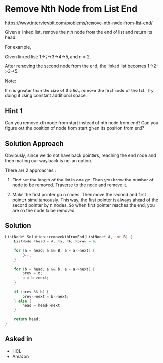# Remove Nth Node from List End
https://www.interviewbit.com/problems/remove-nth-node-from-list-end/

Given a linked list, remove the nth node from the end of list and return its head.

For example,

Given linked list: 1->2->3->4->5, and n = 2.

After removing the second node from the end, the linked list becomes 1->2->3->5.

Note:

If n is greater than the size of the list, remove the first node of the list.
Try doing it using constant additional space.

## Hint 1

Can you remove xth node from start instead of nth node from end? 
Can you figure out the position of node from start given its position from end?

## Solution Approach

Obviously, since we do not have back pointers, reaching the end node and then making our way back is not an option.

There are 2 approaches :

1) Find out the length of the list in one go. Then you know the number of node to be removed. Traverse to the node and remove it.

2) Make the first pointer go n nodes. Then move the second and first pointer simultaneously. This way, the first pointer is always ahead of the second pointer by n nodes. So when first pointer reaches the end, you are on the node to be removed.

## Solution

```cpp
ListNode* Solution::removeNthFromEnd(ListNode* A, int B) {
    ListNode *head = A, *a, *b, *prev = 0;
    
    for (a = head; a && B; a = a->next) {
        B--;
    }
    
    for (b = head; a && b; a = a->next) {
        prev = b;
        b = b->next;
    }
    
    if (prev && b) {
        prev->next = b->next;
    } else {
        head = head->next;  
    }
    
    return head;
}
```

## Asked in

* HCL
* Amazon
